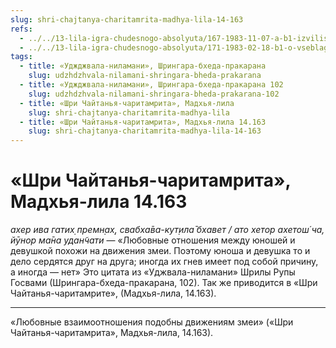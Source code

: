 ```yaml
---
slug: shri-chajtanya-charitamrita-madhya-lila-14-163
refs:
  - ../../13-lila-igra-chudesnogo-absolyuta/167-1983-11-07-a-b1-izvilistaya-i-nepostizhimaya-priroda-lily-molitvy-brahmy-proslavlyayut-krishnu-i-radharani.md
  - ../../13-lila-igra-chudesnogo-absolyuta/171-1983-02-18-b1-o-vseblagoj-prirode-lily-gospoda.md
tags:
  - title: «Уджджвала-ниламани», Шрингара-бхеда-пракарана
    slug: udzhdzhvala-nilamani-shringara-bheda-prakarana
  - title: «Уджджвала-ниламани», Шрингара-бхеда-пракарана 102
    slug: udzhdzhvala-nilamani-shringara-bheda-prakarana-102
  - title: «Шри Чайтанья-чаритамрита», Мадхья-лила
    slug: shri-chajtanya-charitamrita-madhya-lila
  - title: «Шри Чайтанья-чаритамрита», Мадхья-лила 14.163
    slug: shri-chajtanya-charitamrita-madhya-lila-14-163
---
```


# «Шри Чайтанья-чаритамрита», Мадхья-лила 14.163

*ахер ива гатих̣ премн̣ах̣, свабха̄ва-кут̣ила̄ бхавет / ато хетор ахетош́ ча, йӯнор ма̄на удан̃чати* — «Любовные отношения между юношей и девушкой похожи на движения змеи. Поэтому юноша и девушка то и дело сердятся друг на друга; иногда их гнев имеет под собой причину, а иногда — нет» Это цитата из «Уджвала-ниламани» Шрилы Рупы Госвами (Шрингара-бхеда-пракарана, 102). Так же приводится в «Шри Чайтанья-чаритамрите», (Мадхья-лила, 14.163).

---

«Любовные взаимоотношения подобны движениям змеи» («Шри Чайтанья-чаритамрита», Мадхья-лила, 14.163).
